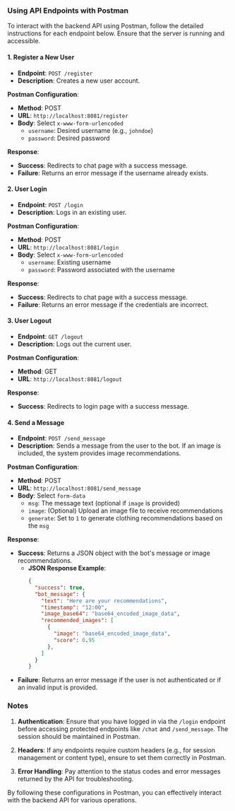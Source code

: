 ### Using API Endpoints with Postman

To interact with the backend API using Postman, follow the detailed instructions for each endpoint below. Ensure that the server is running and accessible.

#### 1. **Register a New User**

- **Endpoint**: `POST /register`
- **Description**: Creates a new user account.

**Postman Configuration**:
- **Method**: POST
- **URL**: `http://localhost:8081/register`
- **Body**: Select `x-www-form-urlencoded`
  - `username`: Desired username (e.g., `johndoe`)
  - `password`: Desired password

**Response**:
- **Success**: Redirects to chat page with a success message.
- **Failure**: Returns an error message if the username already exists.

#### 2. **User Login**

- **Endpoint**: `POST /login`
- **Description**: Logs in an existing user.

**Postman Configuration**:
- **Method**: POST
- **URL**: `http://localhost:8081/login`
- **Body**: Select `x-www-form-urlencoded`
  - `username`: Existing username
  - `password`: Password associated with the username

**Response**:
- **Success**: Redirects to chat page with a success message.
- **Failure**: Returns an error message if the credentials are incorrect.

#### 3. **User Logout**

- **Endpoint**: `GET /logout`
- **Description**: Logs out the current user.

**Postman Configuration**:
- **Method**: GET
- **URL**: `http://localhost:8081/logout`

**Response**:
- **Success**: Redirects to login page with a success message.

#### 4. **Send a Message**

- **Endpoint**: `POST /send_message`
- **Description**: Sends a message from the user to the bot. If an image is included, the system provides image recommendations.

**Postman Configuration**:
- **Method**: POST
- **URL**: `http://localhost:8081/send_message`
- **Body**: Select `form-data`
  - `msg`: The message text (optional if `image` is provided)
  - `image`: (Optional) Upload an image file to receive recommendations
  - `generate`: Set to `1` to generate clothing recommendations based on the `msg`

**Response**:
- **Success**: Returns a JSON object with the bot's message or image recommendations.
  - **JSON Response Example**:
    ```json
    {
      "success": true,
      "bot_message": {
        "text": "Here are your recommendations",
        "timestamp": "12:00",
        "image_base64": "base64_encoded_image_data",
        "recommended_images": [
          {
            "image": "base64_encoded_image_data",
            "score": 0.95
          },
        ]
      }
    }
    ```
- **Failure**: Returns an error message if the user is not authenticated or if an invalid input is provided.

### Notes

1. **Authentication**: Ensure that you have logged in via the `/login` endpoint before accessing protected endpoints like `/chat` and `/send_message`. The session should be maintained in Postman.

2. **Headers**: If any endpoints require custom headers (e.g., for session management or content type), ensure to set them correctly in Postman.

3. **Error Handling**: Pay attention to the status codes and error messages returned by the API for troubleshooting.

By following these configurations in Postman, you can effectively interact with the backend API for various operations.